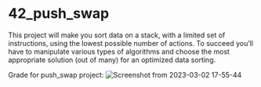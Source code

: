 # 42_push_swap
This project will make you sort data on a stack, with a limited set of instructions, using the lowest possible number of actions. To succeed you’ll have to manipulate various types of algorithms and choose the most appropriate solution (out of many) for an optimized data sorting.

Grade for push_swap project:
![Screenshot from 2023-03-02 17-55-44](https://user-images.githubusercontent.com/118270669/222511939-fc694fa7-f182-4641-8bbe-e8aabab90526.png)
